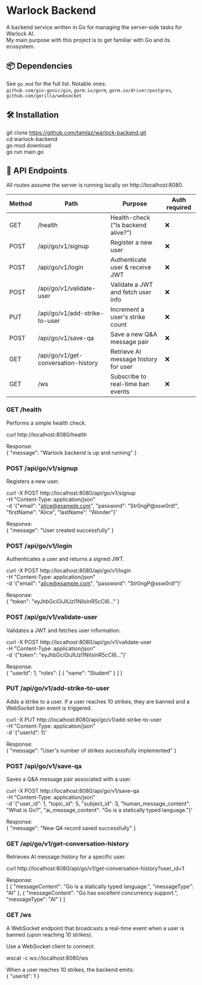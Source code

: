# Warlock Backend

A backend service written in Go for managing the server-side tasks for Warlock AI.  
My main purpose with this project is to get familiar with Go and its ecosystem.

## 📦 Dependencies

See `go.mod` for the full list. Notable ones:  
`github.com/gin-gonic/gin`, `gorm.io/gorm`, `gorm.io/driver/postgres`, `github.com/gorilla/websocket`

## 🛠️ Installation

git clone https://github.com/tamlaz/warlock-backend.git  
cd warlock-backend  
go mod download  
go run main.go

## 📡 API Endpoints

All routes assume the server is running locally on http://localhost:8080.

| Method | Path                                  | Purpose                               | Auth required |
|--------|-------------------------------------|-------------------------------------|---------------|
| GET    | /health                             | Health-check (“Is backend alive?”)  | ❌            |
| POST   | /api/go/v1/signup                   | Register a new user                 | ❌            |
| POST   | /api/go/v1/login                    | Authenticate user & receive JWT     | ❌            |
| POST   | /api/go/v1/validate-user            | Validate a JWT and fetch user info  | ❌            |
| PUT    | /api/go/v1/add-strike-to-user       | Increment a user's strike count     | ❌            |
| POST   | /api/go/v1/save-qa                  | Save a new Q&A message pair         | ❌            |
| GET    | /api/go/v1/get-conversation-history | Retrieve AI message history for user| ❌            |
| GET    | /ws                                 | Subscribe to real-time ban events   | ❌            |

### GET /health

Performs a simple health check.

curl http://localhost:8080/health

Response:  
{ "message": "Warlock backend is up and running" }

### POST /api/go/v1/signup

Registers a new user.

curl -X POST http://localhost:8080/api/go/v1/signup \
  -H "Content-Type: application/json" \
  -d '{"email": "alice@example.com", "password": "Str0ngP@ssw0rd!", "firstName": "Alice", "lastName": "Wonder"}'

Response:  
{ "message": "User created successfully" }

### POST /api/go/v1/login

Authenticates a user and returns a signed JWT.

curl -X POST http://localhost:8080/api/go/v1/login \
  -H "Content-Type: application/json" \
  -d '{"email": "alice@example.com", "password": "Str0ngP@ssw0rd!"}'

Response:  
{ "token": "eyJhbGciOiJIUzI1NiIsInR5cCI6..." }

### POST /api/go/v1/validate-user

Validates a JWT and fetches user information.

curl -X POST http://localhost:8080/api/go/v1/validate-user \
  -H "Content-Type: application/json" \
  -d '{"token": "eyJhbGciOiJIUzI1NiIsInR5cCI6..."}'

Response:  
{ "userId": 1, "roles": [ { "name": "Student" } ] }

### PUT /api/go/v1/add-strike-to-user

Adds a strike to a user. If a user reaches 10 strikes, they are banned and a WebSocket ban event is triggered.

curl -X PUT http://localhost:8080/api/go/v1/add-strike-to-user \
  -H "Content-Type: application/json" \
  -d '{"userId": 1}'

Response:  
{ "message": "User's number of strikes successfully implemented" }

### POST /api/go/v1/save-qa

Saves a Q&A message pair associated with a user.

curl -X POST http://localhost:8080/api/go/v1/save-qa \
  -H "Content-Type: application/json" \
  -d '{"user_id": 1, "topic_id": 5, "subject_id": 3, "human_message_content": "What is Go?", "ai_message_content": "Go is a statically typed language."}'

Response:  
{ "message": "New QA record saved successfully" }

### GET /api/go/v1/get-conversation-history

Retrieves AI message history for a specific user.

curl http://localhost:8080/api/go/v1/get-conversation-history?user_id=1

Response:  
[
  { "messageContent": "Go is a statically typed language.", "messageType": "AI" },
  { "messageContent": "Go has excellent concurrency support.", "messageType": "AI" }
]

### GET /ws

A WebSocket endpoint that broadcasts a real-time event when a user is banned (upon reaching 10 strikes).

Use a WebSocket client to connect:

wscat -c ws://localhost:8080/ws

When a user reaches 10 strikes, the backend emits:  
{ "userId": 1 }
